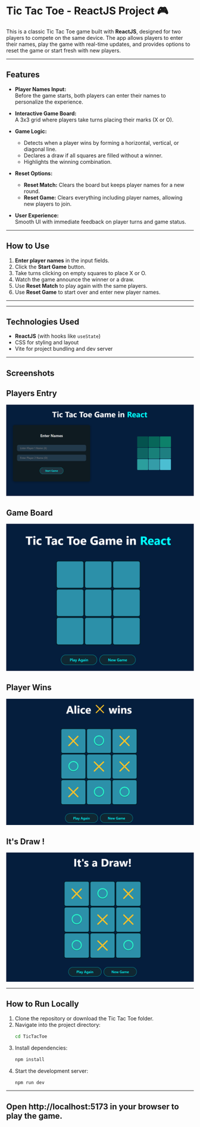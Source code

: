 # Tic Tac Toe - ReactJS Project 🎮

This is a classic Tic Tac Toe game built with **ReactJS**, designed for two players to compete on the same device. The app allows players to enter their names, play the game with real-time updates, and provides options to reset the game or start fresh with new players.

---

## Features

- **Player Names Input:**  
  Before the game starts, both players can enter their names to personalize the experience.

- **Interactive Game Board:**  
  A 3x3 grid where players take turns placing their marks (X or O).

- **Game Logic:**  
  - Detects when a player wins by forming a horizontal, vertical, or diagonal line.  
  - Declares a draw if all squares are filled without a winner.  
  - Highlights the winning combination.

- **Reset Options:**  
  - **Reset Match:** Clears the board but keeps player names for a new round.  
  - **Reset Game:** Clears everything including player names, allowing new players to join.

- **User Experience:**  
  Smooth UI with immediate feedback on player turns and game status.

---

## How to Use

1. **Enter player names** in the input fields.
2. Click the **Start Game** button.
3. Take turns clicking on empty squares to place X or O.
4. Watch the game announce the winner or a draw.
5. Use **Reset Match** to play again with the same players.  
6. Use **Reset Game** to start over and enter new player names.

---


---

## Technologies Used

- **ReactJS** (with hooks like `useState`)
- CSS for styling and layout
- Vite for project bundling and dev server

---

## Screenshots

## Players Entry 
![Player Entry](./Screenshots/1.png)  

## Game Board
![Game Board](./Screenshots/2.png)  

## Player Wins
![Wins](./Screenshots/3.png)

## It's Draw !
![Draw](./Screenshots/4.png)



---

## How to Run Locally

1. Clone the repository or download the Tic Tac Toe folder.
2. Navigate into the project directory:
   ```bash
   cd TicTacToe

3. Install dependencies:
   ```bash
   npm install
   
4. Start the development server:
   ```bash
   npm run dev

***

## Open http://localhost:5173 in your browser to play the game.
